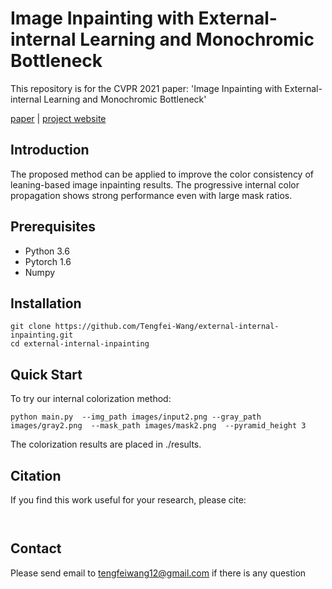# Image Inpainting with External-internal Learning and Monochromic Bottleneck
This repository is for the CVPR 2021 paper: 'Image Inpainting with External-internal Learning and Monochromic Bottleneck'

[paper]() | [project website]( )

## Introduction
The proposed method can be  applied to improve the color consistency of leaning-based image inpainting results.   The progressive internal color propagation  shows strong performance even with large mask ratios. 
![]()
## Prerequisites
- Python 3.6
- Pytorch 1.6
- Numpy

## Installation
```
git clone https://github.com/Tengfei-Wang/external-internal-inpainting.git
cd external-internal-inpainting
```

## Quick Start 
To try our internal colorization method:
```
python main.py  --img_path images/input2.png --gray_path images/gray2.png  --mask_path images/mask2.png  --pyramid_height 3
```
The colorization results are placed in ./results.

## Citation
If you find this work useful for your research, please cite:
```
             
```


## Contact
Please send email to tengfeiwang12@gmail.com  if there is any question
